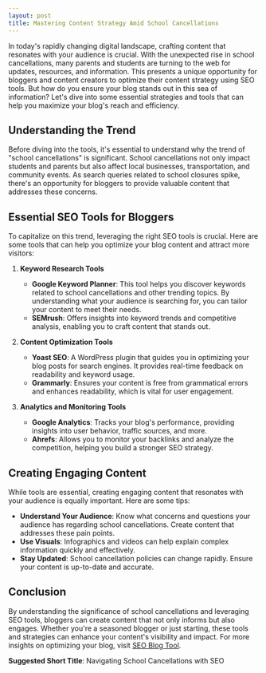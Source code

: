 ```yaml
---
layout: post
title: Mastering Content Strategy Amid School Cancellations
---
```



In today's rapidly changing digital landscape, crafting content that resonates with your audience is crucial. With the unexpected rise in school cancellations, many parents and students are turning to the web for updates, resources, and information. This presents a unique opportunity for bloggers and content creators to optimize their content strategy using SEO tools. But how do you ensure your blog stands out in this sea of information? Let's dive into some essential strategies and tools that can help you maximize your blog's reach and efficiency.

## Understanding the Trend

Before diving into the tools, it's essential to understand why the trend of "school cancellations" is significant. School cancellations not only impact students and parents but also affect local businesses, transportation, and community events. As search queries related to school closures spike, there's an opportunity for bloggers to provide valuable content that addresses these concerns.

## Essential SEO Tools for Bloggers

To capitalize on this trend, leveraging the right SEO tools is crucial. Here are some tools that can help you optimize your blog content and attract more visitors:

1. **Keyword Research Tools**
   - **Google Keyword Planner**: This tool helps you discover keywords related to school cancellations and other trending topics. By understanding what your audience is searching for, you can tailor your content to meet their needs.
   - **SEMrush**: Offers insights into keyword trends and competitive analysis, enabling you to craft content that stands out.

2. **Content Optimization Tools**
   - **Yoast SEO**: A WordPress plugin that guides you in optimizing your blog posts for search engines. It provides real-time feedback on readability and keyword usage.
   - **Grammarly**: Ensures your content is free from grammatical errors and enhances readability, which is vital for user engagement.

3. **Analytics and Monitoring Tools**
   - **Google Analytics**: Tracks your blog's performance, providing insights into user behavior, traffic sources, and more.
   - **Ahrefs**: Allows you to monitor your backlinks and analyze the competition, helping you build a stronger SEO strategy.

## Creating Engaging Content

While tools are essential, creating engaging content that resonates with your audience is equally important. Here are some tips:

- **Understand Your Audience**: Know what concerns and questions your audience has regarding school cancellations. Create content that addresses these pain points.
- **Use Visuals**: Infographics and videos can help explain complex information quickly and effectively.
- **Stay Updated**: School cancellation policies can change rapidly. Ensure your content is up-to-date and accurate.

## Conclusion

By understanding the significance of school cancellations and leveraging SEO tools, bloggers can create content that not only informs but also engages. Whether you're a seasoned blogger or just starting, these tools and strategies can enhance your content's visibility and impact. For more insights on optimizing your blog, visit [SEO Blog Tool](https://seoblogtool.com/).

**Suggested Short Title**: Navigating School Cancellations with SEO